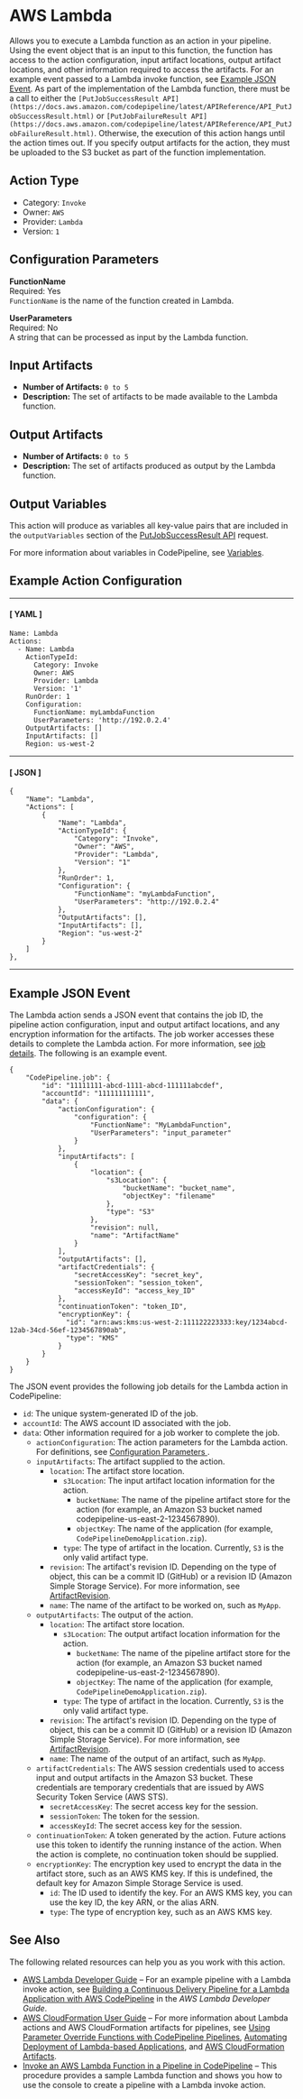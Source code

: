 # AWS Lambda<a name="action-reference-Lambda"></a>

Allows you to execute a Lambda function as an action in your pipeline\. Using the event object that is an input to this function, the function has access to the action configuration, input artifact locations, output artifact locations, and other information required to access the artifacts\. For an example event passed to a Lambda invoke function, see [Example JSON Event](#action-reference-Lambda-event)\. As part of the implementation of the Lambda function, there must be a call to either the `[PutJobSuccessResult API](https://docs.aws.amazon.com/codepipeline/latest/APIReference/API_PutJobSuccessResult.html)` or `[PutJobFailureResult API](https://docs.aws.amazon.com/codepipeline/latest/APIReference/API_PutJobFailureResult.html)`\. Otherwise, the execution of this action hangs until the action times out\. If you specify output artifacts for the action, they must be uploaded to the S3 bucket as part of the function implementation\.

## Action Type<a name="action-reference-Lambda-type"></a>
+ Category: `Invoke`
+ Owner: `AWS`
+ Provider: `Lambda`
+ Version: `1`

## Configuration Parameters<a name="action-reference-Lambda-config"></a>

**FunctionName**  
Required: Yes  
`FunctionName` is the name of the function created in Lambda\.

**UserParameters**  
Required: No  
A string that can be processed as input by the Lambda function\.

## Input Artifacts<a name="action-reference-Lambda-input"></a>
+ **Number of Artifacts:** `0 to 5`
+ **Description:** The set of artifacts to be made available to the Lambda function\.

## Output Artifacts<a name="action-reference-Lambda-output"></a>
+ **Number of Artifacts:** `0 to 5` 
+ **Description:** The set of artifacts produced as output by the Lambda function\.

## Output Variables<a name="action-reference-Lambda-variables"></a>

This action will produce as variables all key\-value pairs that are included in the `outputVariables` section of the [PutJobSuccessResult API](https://docs.aws.amazon.com/codepipeline/latest/APIReference/API_PutJobSuccessResult.html) request\.

For more information about variables in CodePipeline, see [Variables](reference-variables.md)\.

## Example Action Configuration<a name="action-reference-Lambda-example"></a>

------
#### [ YAML ]

```
Name: Lambda
Actions:
  - Name: Lambda
    ActionTypeId:
      Category: Invoke
      Owner: AWS
      Provider: Lambda
      Version: '1'
    RunOrder: 1
    Configuration:
      FunctionName: myLambdaFunction
      UserParameters: 'http://192.0.2.4'
    OutputArtifacts: []
    InputArtifacts: []
    Region: us-west-2
```

------
#### [ JSON ]

```
{
    "Name": "Lambda",
    "Actions": [
        {
            "Name": "Lambda",
            "ActionTypeId": {
                "Category": "Invoke",
                "Owner": "AWS",
                "Provider": "Lambda",
                "Version": "1"
            },
            "RunOrder": 1,
            "Configuration": {
                "FunctionName": "myLambdaFunction",
                "UserParameters": "http://192.0.2.4"
            },
            "OutputArtifacts": [],
            "InputArtifacts": [],
            "Region": "us-west-2"
        }
    ]
},
```

------

## Example JSON Event<a name="action-reference-Lambda-event"></a>

The Lambda action sends a JSON event that contains the job ID, the pipeline action configuration, input and output artifact locations, and any encryption information for the artifacts\. The job worker accesses these details to complete the Lambda action\. For more information, see [job details](https://docs.aws.amazon.com/codepipeline/latest/APIReference/API_JobDetails.html)\. The following is an example event\.

```
{
    "CodePipeline.job": {
        "id": "11111111-abcd-1111-abcd-111111abcdef",
        "accountId": "111111111111",
        "data": {
            "actionConfiguration": {
                "configuration": {
                    "FunctionName": "MyLambdaFunction",
                    "UserParameters": "input_parameter"
                }
            },
            "inputArtifacts": [
                {
                    "location": {
                        "s3Location": {
                            "bucketName": "bucket_name",
                            "objectKey": "filename"
                        },
                        "type": "S3"
                    },
                    "revision": null,
                    "name": "ArtifactName"
                }
            ],
            "outputArtifacts": [],
            "artifactCredentials": {
                "secretAccessKey": "secret_key",
                "sessionToken": "session_token",
                "accessKeyId": "access_key_ID"
            },
            "continuationToken": "token_ID",
            "encryptionKey": { 
              "id": "arn:aws:kms:us-west-2:111122223333:key/1234abcd-12ab-34cd-56ef-1234567890ab",
              "type": "KMS"
            }
        }
    }
}
```

The JSON event provides the following job details for the Lambda action in CodePipeline:
+ `id`: The unique system\-generated ID of the job\.
+ `accountId`: The AWS account ID associated with the job\.
+ `data`: Other information required for a job worker to complete the job\. 
  + `actionConfiguration`: The action parameters for the Lambda action\. For definitions, see [Configuration Parameters ](#action-reference-Lambda-config)\.
  + `inputArtifacts`: The artifact supplied to the action\.
    + `location`: The artifact store location\.
      + `s3Location`: The input artifact location information for the action\.
        + `bucketName`: The name of the pipeline artifact store for the action \(for example, an Amazon S3 bucket named codepipeline\-us\-east\-2\-1234567890\)\.
        + `objectKey`: The name of the application \(for example, `CodePipelineDemoApplication.zip`\)\.
      + `type`: The type of artifact in the location\. Currently, `S3` is the only valid artifact type\.
    + `revision`: The artifact's revision ID\. Depending on the type of object, this can be a commit ID \(GitHub\) or a revision ID \(Amazon Simple Storage Service\)\. For more information, see [ArtifactRevision](https://docs.aws.amazon.com/codepipeline/latest/APIReference/API_ArtifactRevision.html)\.
    + `name`: The name of the artifact to be worked on, such as `MyApp`\.
  + `outputArtifacts`: The output of the action\.
    + `location`: The artifact store location\.
      + `s3Location`: The output artifact location information for the action\.
        + `bucketName`: The name of the pipeline artifact store for the action \(for example, an Amazon S3 bucket named codepipeline\-us\-east\-2\-1234567890\)\.
        + `objectKey`: The name of the application \(for example, `CodePipelineDemoApplication.zip`\)\.
      + `type`: The type of artifact in the location\. Currently, `S3` is the only valid artifact type\.
    + `revision`: The artifact's revision ID\. Depending on the type of object, this can be a commit ID \(GitHub\) or a revision ID \(Amazon Simple Storage Service\)\. For more information, see [ArtifactRevision](https://docs.aws.amazon.com/codepipeline/latest/APIReference/API_ArtifactRevision.html)\.
    + `name`: The name of the output of an artifact, such as `MyApp`\.
  + `artifactCredentials`: The AWS session credentials used to access input and output artifacts in the Amazon S3 bucket\. These credentials are temporary credentials that are issued by AWS Security Token Service \(AWS STS\)\.
    + `secretAccessKey`: The secret access key for the session\.
    + `sessionToken`: The token for the session\.
    + `accessKeyId`: The secret access key for the session\.
  + `continuationToken`: A token generated by the action\. Future actions use this token to identify the running instance of the action\. When the action is complete, no continuation token should be supplied\.
  + `encryptionKey`: The encryption key used to encrypt the data in the artifact store, such as an AWS KMS key\. If this is undefined, the default key for Amazon Simple Storage Service is used\. 
    + `id`: The ID used to identify the key\. For an AWS KMS key, you can use the key ID, the key ARN, or the alias ARN\. 
    + `type`: The type of encryption key, such as an AWS KMS key\.

## See Also<a name="action-reference-Lambda-links"></a>

The following related resources can help you as you work with this action\.
+ [AWS Lambda Developer Guide](https://docs.aws.amazon.com/lambda/latest/dg/) – For an example pipeline with a Lambda invoke action, see [Building a Continuous Delivery Pipeline for a Lambda Application with AWS CodePipeline](https://docs.aws.amazon.com/lambda/latest/dg/build-pipeline.html) in the *AWS Lambda Developer Guide*\.
+ [AWS CloudFormation User Guide](https://docs.aws.amazon.com/AWSCloudFormation/latest/UserGuide/) – For more information about Lambda actions and AWS CloudFormation artifacts for pipelines, see [Using Parameter Override Functions with CodePipeline Pipelines](https://docs.aws.amazon.com/AWSCloudFormation/latest/UserGuide/continuous-delivery-codepipeline-parameter-override-functions.html), [Automating Deployment of Lambda\-based Applications](https://docs.aws.amazon.com/lambda/latest/dg/automating-deployment.html), and [AWS CloudFormation Artifacts](https://docs.aws.amazon.com/AWSCloudFormation/latest/UserGuide/continuous-delivery-codepipeline-cfn-artifacts.html)\.
+ [Invoke an AWS Lambda Function in a Pipeline in CodePipeline](actions-invoke-lambda-function.md) – This procedure provides a sample Lambda function and shows you how to use the console to create a pipeline with a Lambda invoke action\.